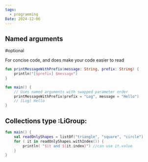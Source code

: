 ```yaml
---
tags:
  - programming
Date: 2024-12-06
---
```

## Named arguments

#optional

For concise code, and does make your code easier to read

```kotlin
fun printMessageWithPrefix(message: String, prefix: String) {
    println("[$prefix] $message")
}

fun main() {
    // Uses named arguments with swapped parameter order
    printMessageWithPrefix(prefix = "Log", message = "Hello")
    // [Log] Hello
}
```

## Collections type :LiGroup:

```kotlin
fun main() {
	val readOnlyShapes = listOf("triangle", "square", "circle")  
	for ( it in readOnlyShapes.withIndex()) {  
	    println( "$it and ${it.index}") //can use it.value  
	}
}
```


